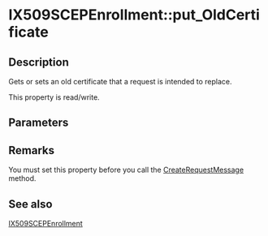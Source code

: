 # IX509SCEPEnrollment::put_OldCertificate

## Description

Gets or sets an old certificate that a request is intended to replace.

This property is read/write.

## Parameters

## Remarks

You must set this property before you call the [CreateRequestMessage](https://learn.microsoft.com/windows/desktop/api/certenroll/nf-certenroll-ix509scepenrollment-createrequestmessage) method.

## See also

[IX509SCEPEnrollment](https://learn.microsoft.com/windows/desktop/api/certenroll/nn-certenroll-ix509scepenrollment)
